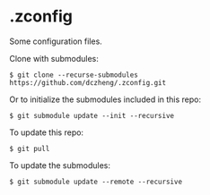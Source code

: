 # .zconfig
Some configuration files.

Clone with submodules:

    $ git clone --recurse-submodules https://github.com/dczheng/.zconfig.git

Or to initialize the submodules included in this repo:

    $ git submodule update --init --recursive

To update this repo:

    $ git pull

To update the submodules:

    $ git submodule update --remote --recursive
